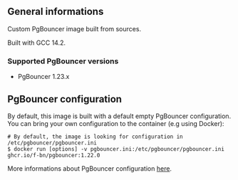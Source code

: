## General informations

Custom PgBouncer image built from sources.

Built with GCC 14.2.

### Supported PgBouncer versions

- PgBouncer 1.23.x

## PgBouncer configuration

By default, this image is built with a default empty PgBouncer configuration. You can bring your own configuration to the container (e.g using Docker):

```shell
# By default, the image is looking for configuration in /etc/pgbouncer/pgbouncer.ini
$ docker run [options] -v pgbouncer.ini:/etc/pgbouncer/pgbouncer.ini ghcr.io/f-bn/pgbouncer:1.22.0
```

More informations about PgBouncer configuration [here](https://www.pgbouncer.org/config.html).